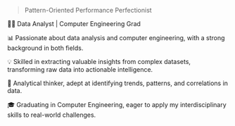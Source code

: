> Pattern-Oriented Performance Perfectionist

👨‍💻 Data Analyst | Computer Engineering Grad

📊 Passionate about data analysis and computer engineering, with a strong background in both fields.

💡 Skilled in extracting valuable insights from complex datasets, transforming raw data into actionable intelligence.

🔬 Analytical thinker, adept at identifying trends, patterns, and correlations in data.

🎓 Graduating in Computer Engineering, eager to apply my interdisciplinary skills to real-world challenges.
